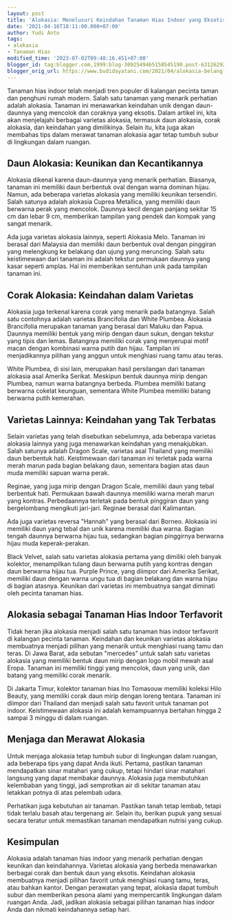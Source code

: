 ```yaml
---
layout: post
title: 'Alokasia: Menelusuri Keindahan Tanaman Hias Indoor yang Eksotis'
date: '2021-04-16T18:11:00.000+07:00'
author: Yudi Anto
tags:
- alokasia
- Tanaman Hias
modified_time: '2023-07-02T09:48:16.451+07:00'
blogger_id: tag:blogger.com,1999:blog-3092549465158545190.post-6312629296272955145
blogger_orig_url: https://www.budidayatani.com/2021/04/alokasia-belang-macan-di-bira.html
---
```


<p>Tanaman hias indoor telah menjadi tren populer di kalangan pecinta taman dan penghuni rumah modern. Salah satu tanaman yang menarik perhatian adalah alokasia. Tanaman ini menawarkan keindahan unik dengan daun-daunnya yang mencolok dan coraknya yang eksotis. Dalam artikel ini, kita akan menjelajahi berbagai varietas alokasia, termasuk daun alokasia, corak alokasia, dan keindahan yang dimilikinya. Selain itu, kita juga akan membahas tips dalam merawat tanaman alokasia agar tetap tumbuh subur di lingkungan dalam ruangan.</p><h2>Daun Alokasia: Keunikan dan Kecantikannya</h2><p>Alokasia dikenal karena daun-daunnya yang menarik perhatian. Biasanya, tanaman ini memiliki daun berbentuk oval dengan warna dominan hijau. Namun, ada beberapa varietas alokasia yang memiliki keunikan tersendiri. Salah satunya adalah alokasia Cuprea Metallica, yang memiliki daun berwarna perak yang mencolok. Daunnya kecil dengan panjang sekitar 15 cm dan lebar 9 cm, memberikan tampilan yang pendek dan kompak yang sangat menarik.</p><p>Ada juga varietas alokasia lainnya, seperti Alokasia Melo. Tanaman ini berasal dari Malaysia dan memiliki daun berbentuk oval dengan pinggiran yang melengkung ke belakang dan ujung yang meruncing. Salah satu keistimewaan dari tanaman ini adalah tekstur permukaan daunnya yang kasar seperti amplas. Hal ini memberikan sentuhan unik pada tampilan tanaman ini.</p><h2>Corak Alokasia: Keindahan dalam Varietas</h2><p>Alokasia juga terkenal karena corak yang menarik pada batangnya. Salah satu contohnya adalah varietas Brancifolia dan White Plumbea. Alokasia Brancifolia merupakan tanaman yang berasal dari Maluku dan Papua. Daunnya memiliki bentuk yang mirip dengan daun sukun, dengan tekstur yang tipis dan lemas. Batangnya memiliki corak yang menyerupai motif macan dengan kombinasi warna putih dan hijau. Tampilan ini menjadikannya pilihan yang anggun untuk menghiasi ruang tamu atau teras.</p><p>White Plumbea, di sisi lain, merupakan hasil persilangan dari tanaman alokasia asal Amerika Serikat. Meskipun bentuk daunnya mirip dengan Plumbea, namun warna batangnya berbeda. Plumbea memiliki batang berwarna cokelat keunguan, sementara White Plumbea memiliki batang berwarna putih kemerahan.</p><h2>Varietas Lainnya: Keindahan yang Tak Terbatas</h2><p>Selain varietas yang telah disebutkan sebelumnya, ada beberapa varietas alokasia lainnya yang juga menawarkan keindahan yang menakjubkan. Salah satunya adalah Dragon Scale, varietas asal Thailand yang memiliki daun berbentuk hati. Keistimewaan dari tanaman ini terletak pada warna merah marun pada bagian belakang daun, sementara bagian atas daun muda memiliki sapuan warna perak.</p><p>Reginae, yang juga mirip dengan Dragon Scale, memiliki daun yang tebal berbentuk hati. Permukaan bawah daunnya memiliki warna merah marun yang kontras. Perbedaannya terletak pada bentuk pinggiran daun yang bergelombang mengikuti jari-jari. Reginae berasal dari Kalimantan.</p><p>Ada juga varietas reversa "Hannah" yang berasal dari Borneo. Alokasia ini memiliki daun yang tebal dan unik karena memiliki dua warna. Bagian tengah daunnya berwarna hijau tua, sedangkan bagian pinggirnya berwarna hijau muda keperak-perakan.</p><p>Black Velvet, salah satu varietas alokasia pertama yang dimiliki oleh banyak kolektor, menampilkan tulang daun berwarna putih yang kontras dengan daun berwarna hijau tua. Purple Prince, yang diimpor dari Amerika Serikat, memiliki daun dengan warna ungu tua di bagian belakang dan warna hijau di bagian atasnya. Keunikan dari varietas ini membuatnya sangat diminati oleh pecinta tanaman hias.</p><h2>Alokasia sebagai Tanaman Hias Indoor Terfavorit</h2><p>Tidak heran jika alokasia menjadi salah satu tanaman hias indoor terfavorit di kalangan pecinta tanaman. Keindahan dan keunikan varietas alokasia membuatnya menjadi pilihan yang menarik untuk menghiasi ruang tamu dan teras. Di Jawa Barat, ada sebutan "mercedes" untuk salah satu varietas alokasia yang memiliki bentuk daun mirip dengan logo mobil mewah asal Eropa. Tanaman ini memiliki tinggi yang mencolok, daun yang unik, dan batang yang memiliki corak menarik.</p><p>Di Jakarta Timur, kolektor tanaman hias Ino Tomasouw memiliki koleksi Hilo Beauty, yang memiliki corak daun mirip dengan loreng tentara. Tanaman ini diimpor dari Thailand dan menjadi salah satu favorit untuk tanaman pot indoor. Keistimewaan alokasia ini adalah kemampuannya bertahan hingga 2 sampai 3 minggu di dalam ruangan.</p><h2>Menjaga dan Merawat Alokasia</h2><p>Untuk menjaga alokasia tetap tumbuh subur di lingkungan dalam ruangan, ada beberapa tips yang dapat Anda ikuti. Pertama, pastikan tanaman mendapatkan sinar matahari yang cukup, tetapi hindari sinar matahari langsung yang dapat membakar daunnya. Alokasia juga membutuhkan kelembaban yang tinggi, jadi semprotkan air di sekitar tanaman atau letakkan potnya di atas pelembab udara.</p><p>Perhatikan juga kebutuhan air tanaman. Pastikan tanah tetap lembab, tetapi tidak terlalu basah atau tergenang air. Selain itu, berikan pupuk yang sesuai secara teratur untuk memastikan tanaman mendapatkan nutrisi yang cukup.</p><h2>Kesimpulan</h2><p>Alokasia adalah tanaman hias indoor yang menarik perhatian dengan keunikan dan keindahannya. Varietas alokasia yang berbeda menawarkan berbagai corak dan bentuk daun yang eksotis. Keindahan alokasia membuatnya menjadi pilihan favorit untuk menghiasi ruang tamu, teras, atau bahkan kantor. Dengan perawatan yang tepat, alokasia dapat tumbuh subur dan memberikan pesona alami yang mempercantik lingkungan dalam ruangan Anda. Jadi, jadikan alokasia sebagai pilihan tanaman hias indoor Anda dan nikmati keindahannya setiap hari.</p>